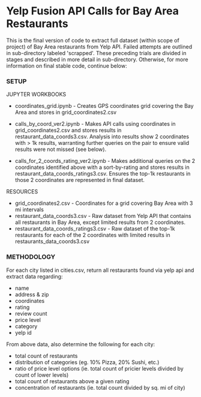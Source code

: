 # Yelp Fusion API Calls for Bay Area Restaurants

This is the final version of code to extract full dataset (within scope of project) of Bay Area restaurants from Yelp API. Failed attempts are outlined in sub-directory labeled 'scrapped'. These  preceding trials are divided in stages and described in more detail in sub-directory. Otherwise, for more information on final stable code, continue below:


### SETUP


JUPYTER WORKBOOKS

* coordinates_grid.ipynb - Creates GPS coordinates grid covering the Bay Area and stores in grid_coordinates2.csv

* calls_by_coord_ver2.ipynb - Makes API calls using coordinates in grid_coordinates2.csv and stores results in restaurant_data_coords3.csv. Analysis into results show 2 coordinates with > 1k results, warranting further queries on the pair to ensure valid results were not missed (see below).

* calls_for_2_coords_rating_ver2.ipynb - Makes additional queries on the 2 coordinates identified above with a sort-by-rating and stores results in restaurant_data_coords_ratings3.csv. Ensures the top-1k restaurants in those 2 coordinates are represented in final dataset.


RESOURCES

* grid_coordinates2.csv - Coordinates for a grid covering Bay Area with 3 mi intervals
* restaurant_data_coords3.csv - Raw dataset from Yelp API that contains all restaurants in Bay Area, except limited results from 2 coordinates.
* restaurant_data_coords_ratings3.csv - Raw dataset of the top-1k restaurants for each of the 2 coordinates with limited results in restaurants_data_coords3.csv

### METHODOLOGY

For each city listed in cities.csv, return all restaurants found via yelp api and
extract data regarding:

- name
- address & zip
- coordinates
- rating
- review count
- price level
- category
- yelp id


From above data, also determine the following for each city:

- total count of restaurants
- distribution of categories (eg. 10% Pizza, 20% Sushi, etc.)
- ratio of price level options (ie. total count of pricier levels divided by count of lower levels)
- total count of restaurants above a given rating
- concentration of restaurants (ie. total count divided by sq. mi of city)